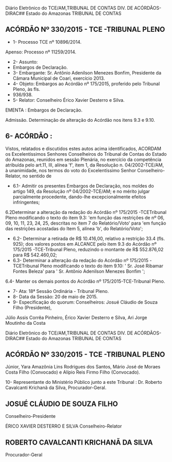 Diário Eletrônico do TCE/AM,TRIBUNAL DE CONTAS DIV. DE ACÓRDÃOS-DIRAC## Estado do Amazonas TRIBUNAL DE CONTAS

## ACÓRDÃO Nº 330/2015 - TCE -TRIBUNAL PLENO

- 1- Processo TCE nº 10896/2014.

Apenso: Processo nº 11259/2014.

- 2- Assunto:
- Embargos de Declaração.
- 3- Embargante: Sr. Antônio Adenilson Menezes Bonfim, Presidente da Câmara Municipal de Coari, exercício 2013.
- 4-  Objeto: Embargos  ao  Acórdão  nº  175/2015,  proferido  pelo  Tribunal  Pleno,  às  fls.
- 936/938.
- 5- Relator: Conselheiro Érico Xavier Desterro e Silva.

EMENTA : Embargos de Declaração.

Admissão. Determinação de alteração do Acórdão nos itens 9.3 e 9.10.

## 6- ACÓRDÃO :

Vistos, relatados e discutidos estes autos acima identificados, ACORDAM os Excelentíssimos Senhores Conselheiros do Tribunal de Contas do Estado do Amazonas, reunidos em sessão Plenária, no exercício da competência atribuída pelo art.11, III, alínea 'f',  item  1,  da  Resolução  n.  04/2002-TCE/AM, à  unanimidade, nos  termos  do  voto  do Excelentíssimo Senhor Conselheiro-Relator, no sentido de

- 6.1-  Admitir os  presentes  Embargos  de  Declaração,  nos moldes  do  artigo 149,  da  Resolução  nº  04/2002-TCE/AM;  e  no  mérito  julgar parcialmente  procedente, dando-lhe excepcionalmente efeitos infringentes;

6.2Determinar a  alteração  da  redação  do  Acórdão  nº  175/2015  -TCETribunal Pleno modificando o texto do item 9.3: 'em função das restrições de nº 06, 09, 10,  11,  23,  24,  25,  descritas  no  item  7  do  Relatório/Voto'  para 'em  função  das restrições acostadas do Item 5, alínea 'b', do Relatório/Voto';

- 6.2- Determinar a retirada de R$ 10.416,00, relativo a restrição 33.4 (fls. 925); dos valores postos em ALCANCE pelo item 9.3 do  Acórdão nº 175/2015 -TCE-Tribunal Pleno, reduzindo o montante de R$ 552.876,02 para R$ 542.460,02;
- 6.3-  Determinar a  alteração  da  redação  do  Acórdão  nº  175/2015  -TCETribunal Pleno modificando o texto do item 9.10: ' Sr. José Ribamar Fontes Beleza' para ' Sr. Antônio Adenilson Menezes Bonfim ';

6.4-  Manter  os  demais  pontos  do  Acórdão nº 175/2015-TCE-Tribunal Pleno.

- 7- Ata: 18ª Sessão Ordinária - Tribunal Pleno.
- 8- Data da Sessão: 20 de maio de 2015.
- 9- Especificação do quorum: Conselheiros: Josué Cláudio de Souza Filho (Presidente),

Júlio  Assis Corrêa Pinheiro, Érico Xavier Desterro e Silva, Ari Jorge  Moutinho da Costa

Diário Eletrônico do TCE/AM,TRIBUNAL DE CONTAS DIV. DE ACÓRDÃOS-DIRAC## Estado do Amazonas TRIBUNAL DE CONTAS

## ACÓRDÃO Nº 330/2015 - TCE -TRIBUNAL PLENO

Júnior,  Yara  Amazônia  Lins  Rodrigues  dos  Santos,  Mário  José  de  Moraes  Costa  Filho (Convocado) e Alípio Reis Firmo Filho (Convocado).

10- Representante do Ministério Público junto a este Tribunal : Dr. Roberto Cavalcanti Krichanã da Silva, Procurador-Geral.

## JOSUÉ CLÁUDIO DE SOUZA FILHO

Conselheiro-Presidente

ÉRICO XAVIER DESTERRO E SILVA Conselheiro-Relator

## ROBERTO CAVALCANTI KRICHANÃ DA SILVA

Procurador-Geral